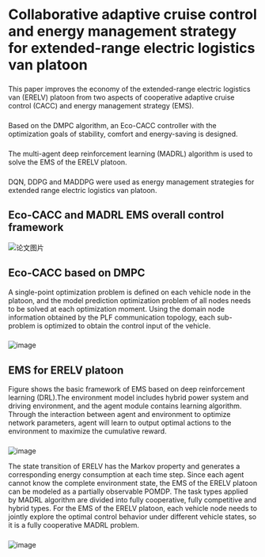# Collaborative adaptive cruise control and energy management strategy for extended-range electric logistics van platoon

###
This paper improves the economy of the extended-range electric logistics van (ERELV) platoon from two aspects of cooperative adaptive cruise control (CACC) and energy management strategy (EMS).
###
Based on the DMPC algorithm, an Eco-CACC controller with the optimization goals of stability, comfort and energy-saving is designed.
###
The multi-agent deep reinforcement learning (MADRL) algorithm is used to solve the EMS of the ERELV platoon.
###
DQN, DDPG and MADDPG were used as energy management strategies for extended range electric logistics van platoon.

## Eco-CACC and MADRL EMS overall control framework
![论文图片](https://user-images.githubusercontent.com/69177652/225628593-3d345c6e-bc35-4cf5-81fa-339341a6799a.png)
 
## Eco-CACC based on DMPC 
A single-point optimization problem is defined on each vehicle node in the platoon, and the model prediction optimization problem of all nodes needs to be solved at each optimization moment.  Using the domain node information obtained by the PLF communication topology, each sub-problem is optimized to obtain the control input of the vehicle.
###
![image](https://user-images.githubusercontent.com/69177652/226297689-92c32791-68aa-42fa-b71d-669640bc879e.png)

## EMS for ERELV platoon
Figure shows the basic framework of EMS based on deep reinforcement learning (DRL).The environment model includes hybrid power system and driving environment, and the agent module contains learning algorithm. Through the interaction between agent and environment to optimize network parameters, agent will learn to output optimal actions to the environment to maximize the cumulative reward.
###
![image](https://user-images.githubusercontent.com/69177652/226921246-ef5301c4-974b-48b3-ae95-d1cb4e8411d2.png)

The state transition of ERELV has the Markov property and generates a corresponding energy consumption at each time step. Since each agent cannot know the complete environment state, the EMS of the ERELV platoon can be modeled as a partially observable POMDP. The task types applied by MADRL algorithm are divided into fully cooperative, fully competitive and hybrid types. For the EMS of the ERELV platoon, each vehicle node needs to jointly explore the optimal control behavior under different vehicle states, so it is a fully cooperative MADRL problem.
###
![image](https://user-images.githubusercontent.com/69177652/226298289-82a1e4d8-87c2-4ea5-8b55-9f2d9d0f8c90.png)

